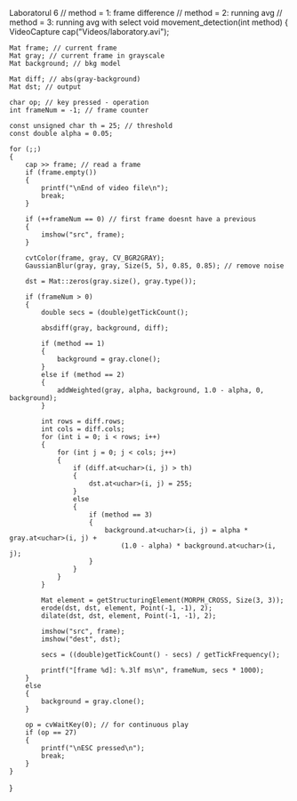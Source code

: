 Laboratorul 6
// method = 1: frame difference
// method = 2: running avg
// method = 3: running avg with select
void movement_detection(int method)
{
	VideoCapture cap("Videos/laboratory.avi");

	Mat frame; // current frame
	Mat gray; // current frame in grayscale
	Mat background; // bkg model

	Mat diff; // abs(gray-background)
	Mat dst; // output

	char op; // key pressed - operation
	int frameNum = -1; // frame counter

	const unsigned char th = 25; // threshold
	const double alpha = 0.05;

	for (;;)
	{
		cap >> frame; // read a frame
		if (frame.empty())
		{
			printf("\nEnd of video file\n");
			break;
		}

		if (++frameNum == 0) // first frame doesnt have a previous
		{
			imshow("src", frame);
		}

		cvtColor(frame, gray, CV_BGR2GRAY);
		GaussianBlur(gray, gray, Size(5, 5), 0.85, 0.85); // remove noise

		dst = Mat::zeros(gray.size(), gray.type());

		if (frameNum > 0)
		{
			double secs = (double)getTickCount();

			absdiff(gray, background, diff);

			if (method == 1)
			{
				background = gray.clone();
			}
			else if (method == 2)
			{
				addWeighted(gray, alpha, background, 1.0 - alpha, 0, background);
			}

			int rows = diff.rows;
			int cols = diff.cols;
			for (int i = 0; i < rows; i++)
			{
				for (int j = 0; j < cols; j++)
				{
					if (diff.at<uchar>(i, j) > th)
					{
						dst.at<uchar>(i, j) = 255;
					}
					else
					{
						if (method == 3)
						{
							background.at<uchar>(i, j) = alpha * gray.at<uchar>(i, j) +
								(1.0 - alpha) * background.at<uchar>(i, j);
						}
					}
				}
			}

			Mat element = getStructuringElement(MORPH_CROSS, Size(3, 3));
			erode(dst, dst, element, Point(-1, -1), 2);
			dilate(dst, dst, element, Point(-1, -1), 2);

			imshow("src", frame);
			imshow("dest", dst);

			secs = ((double)getTickCount() - secs) / getTickFrequency();

			printf("[frame %d]: %.3lf ms\n", frameNum, secs * 1000);
		}
		else
		{
			background = gray.clone();
		}

		op = cvWaitKey(0); // for continuous play
		if (op == 27)
		{
			printf("\nESC pressed\n");
			break;
		}
	}
}
